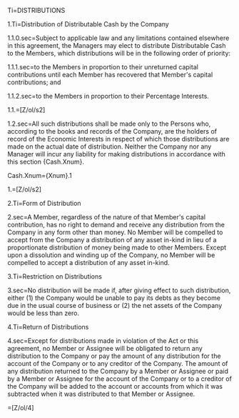 Ti=DISTRIBUTIONS

1.Ti=Distribution of Distributable Cash by the Company

1.1.0.sec=Subject to applicable law and any limitations contained elsewhere in this agreement, the Managers may elect to distribute Distributable Cash to the Members, which distributions will be in the following order of priority:

1.1.1.sec=to the Members in proportion to their unreturned capital contributions until each Member has recovered that Member's capital contributions; and

1.1.2.sec=to the Members in proportion to their Percentage Interests.

1.1.=[Z/ol/s2]

1.2.sec=All such distributions shall be made only to the Persons who, according to the books and records of the Company, are the holders of record of the Economic Interests in respect of which those distributions are made on the actual date of distribution. Neither the Company nor any Manager will incur any liability for making distributions in accordance with this section {Cash.Xnum}.

Cash.Xnum={Xnum}.1

1.=[Z/ol/s2]

2.Ti=Form of Distribution

2.sec=A Member, regardless of the nature of that Member's capital contribution, has no right to demand and receive any distribution from the Company in any form other than money. No Member will be compelled to accept from the Company a distribution of any asset in-kind in lieu of a proportionate distribution of money being made to other Members. Except upon a dissolution and winding up of the Company, no Member will be compelled to accept a distribution of any asset in-kind.

3.Ti=Restriction on Distributions

3.sec=No distribution will be made if, after giving effect to such distribution, either (1) the Company would be unable to pay its debts as they become due in the usual course of business or (2) the net assets of the Company would be less than zero. 

4.Ti=Return of Distributions

4.sec=Except for distributions made in violation of the Act or this agreement, no Member or Assignee will be obligated to return any distribution to the Company or pay the amount of any distribution for the account of the Company or to any creditor of the Company. The amount of any distribution returned to the Company by a Member or Assignee or paid by a Member or Assignee for the account of the Company or to a creditor of the Company will be added to the account or accounts from which it was subtracted when it was distributed to that Member or Assignee.

=[Z/ol/4]
